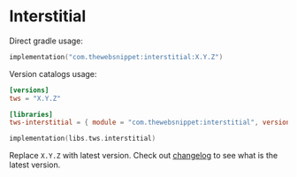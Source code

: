 # Interstitial

Direct gradle usage:

```kotlin
implementation("com.thewebsnippet:interstitial:X.Y.Z")
```

Version catalogs usage:

```toml
[versions]
tws = "X.Y.Z"
```

```toml
[libraries]
tws-interstitial = { module = "com.thewebsnippet:interstitial", version.ref = "tws" }
```

```kotlin
implementation(libs.tws.interstitial)
```

Replace `X.Y.Z` with latest version. Check out [changelog](../CHANGELOG.MD) to see what is the latest version.
